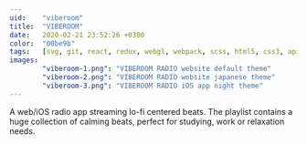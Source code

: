 ```yaml
---
uid:    "viberoom"
title:  "VIBEROOM"
date:   2020-02-21 23:52:26 +0300
color:  "00be9b"
tags:   [svg, git, react, redux, webgl, webpack, scss, html5, css3, api, bem, es6, spa, swift, python, firebase]
images:
        "viberoom-1.png": "VIBEROOM RADIO website default theme"
        "viberoom-2.png": "VIBEROOM RADIO website japanese theme"
        "viberoom-3.png": "VIBEROOM RADIO iOS app night theme"
---
```


A web/iOS radio app streaming lo-fi centered beats. The playlist contains a huge collection of calming beats, perfect for studying, work or relaxation needs.
